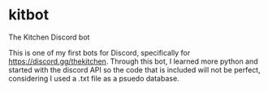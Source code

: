 # kitbot
The Kitchen Discord bot

This is one of my first bots for Discord, specifically for https://discord.gg/thekitchen. Through this bot, I learned more python and started with the discord API
so the code that is included will not be perfect, considering I used a .txt file as a psuedo database.
